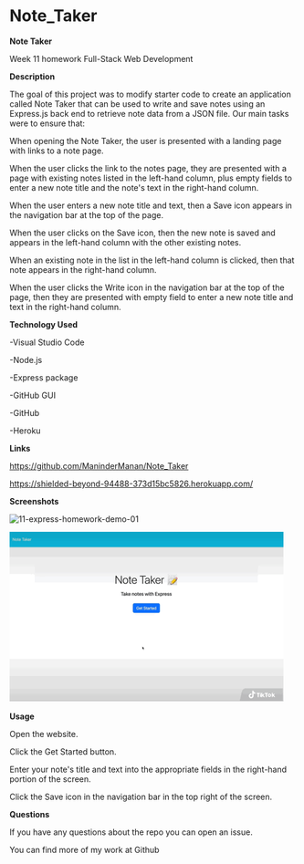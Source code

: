 # Note_Taker

**Note Taker**

Week 11 homework Full-Stack Web Development

**Description**

The goal of this project was to modify starter code to create an application called Note Taker that can be used to write and save notes using an Express.js back end to retrieve note data from a JSON file. Our main tasks were to ensure that:

When opening the Note Taker, the user is presented with a landing page with links to a note page.

When the user clicks the link to the notes page, they are presented with a page with existing notes listed in the left-hand column, plus empty fields to enter a new note title and the note's text in the right-hand column.

When the user enters a new note title and text, then a Save icon appears in the navigation bar at the top of the page.

When the user clicks on the Save icon, then the new note is saved and appears in the left-hand column with the other existing notes.

When an existing note in the list in the left-hand column is clicked, then that note appears in the right-hand column.

When the user clicks the Write icon in the navigation bar at the top of the page, then they are presented with empty field to enter a new note title and text in the right-hand column.



**Technology Used**

-Visual Studio Code

-Node.js

-Express package

-GitHub GUI

-GitHub

-Heroku



**Links**

https://github.com/ManinderManan/Note_Taker

https://shielded-beyond-94488-373d15bc5826.herokuapp.com/



**Screenshots**

![11-express-homework-demo-01](https://user-images.githubusercontent.com/119816112/234964148-40540f92-ba25-4d82-9d72-42734c5187c8.png)

![](https://github.com/ThomasCalle/Thomas-Express-JS-Note-Taker/blob/main/public/assets/images/Express-JS-Note-Taker.GIF?raw=true)



**Usage**

Open the website.

Click the Get Started button.

Enter your note's title and text into the appropriate fields in the right-hand portion of the screen.

Click the Save icon in the navigation bar in the top right of the screen.



**Questions**

If you have any questions about the repo you can open an issue.

You can find more of my work at Github

